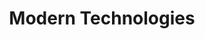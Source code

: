 ---
title: "Modern Technologies"
icon: "fas fa-rocket"
description: "We use the latest frameworks and tools to build fast, secure, and scalable applications that meet modern web standards."
order: 2
--- 